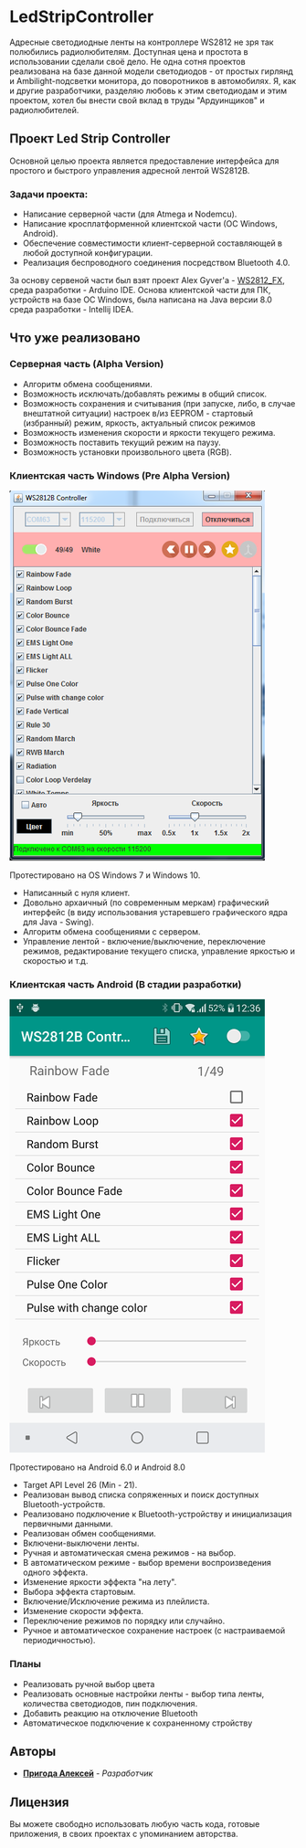 # LedStripController
Адресные светодиодные ленты на контроллере WS2812 не зря так полюбились радиолюбителям. 
Доступная цена и простота в использовании сделали своё дело. Не одна сотня проектов реализована
на базе данной модели светодиодов - от простых гирлянд и Ambilight-подсветки монитора, до поворотников в автомобилях. 
Я, как и другие разработчики, разделяю любовь к этим светодиодам и этим проектом, хотел бы внести свой вклад в труды "Ардуинщиков" и радиолюбителей.

## Проект Led Strip Controller
Основной целью проекта является предоставление интерфейса для простого и быстрого управления адресной лентой WS2812B.

### Задачи проекта:
* Написание серверной части (для Atmega и Nodemcu).
* Написание кросплатформенной клиентской части (ОС Windows, Android).
* Обеспечение совместимости клиент-серверной составляющей в любой доступной конфигурации.
* Реализация беспроводного соединения посредством Bluetooth 4.0.

За основу сервеной части был взят проект Alex Gyver'a - [WS2812_FX](https://github.com/AlexGyver/WS2812_FX), среда разработки - Arduino IDE.
Основа клиентской части для ПК, устройств на базе ОС Windows, была написана на Java версии 8.0 среда разработки - Intellij IDEA.

## Что уже реализовано
### Серверная часть (Alpha Version)
* Алгоритм обмена сообщениями.
* Возможность исключать/добавлять режимы в общий список.
* Возможность сохранения и считывания (при запуске, либо, в случае внештатной ситуации) настроек в/из EEPROM - стартовый (избранный) режим, яркость, актуальный список режимов
* Возможность изменения скорости и яркости текущего режима.
* Возможность поставить текущий режим на паузу.
* Возможность установки произвольного цвета (RGB).

### Клиентская часть Windows (Pre Alpha Version)

![alt text](https://github.com/Guha5277/LedStripController/blob/master/win7.png)

Протестировано на OS Windows 7 и Windows 10.      

* Написанный с нуля клиент.
* Довольно архаичный (по современным меркам) графический интерфейс (в виду использования устаревшего графического ядра для Java - Swing).
* Алгоритм обмена сообщениями с сервером.
* Управление лентой - включение/выключение, переключение режимов, редактирование текущего списка, управление яркостью и скоростью и т.д.


### Клиентская часть Android (В стадии разработки)
![alt text](https://github.com/Guha5277/LedStripController/blob/master/android.png)

Протестировано на Android 6.0 и Android 8.0
* Target API Level 26 (Min - 21).
* Реализован вывод списка сопряженных и поиск доступных Bluetooth-устройств.
* Реализовано подключение к Bluetooth-устройству и инициализация первичными данными.
* Реализован обмен сообщениями.
* Включени-выключени ленты.
* Ручная и автоматическая смена режимов - на выбор.
* В автоматическом режиме - выбор времени воспроизведения одного эффекта.
* Изменение яркости эффекта "на лету".
* Выбора эффекта стартовым.
* Включение/Исключение режима из плейлиста.
* Изменение скорости эффекта.
* Переключение режимов по порядку или случайно.
* Ручное и автоматическое сохранение настроек (с настраиваемой периодичностью).

### Планы
* Реализовать ручной выбор цвета
* Реализовать основные настройки ленты - выбор типа ленты, количества светодиодов, пин подключения.
* Добавить реакцию на отключение Bluetooth 
* Автоматическое подключение к сохраненному стройству

## Авторы
* **[Пригода Алексей](https://vk.com/guhasan)** - *Разработчик*

## Лицензия
Вы можете свободно использовать любую часть кода, готовые приложения, в своих проектах с упоминанием авторства.

